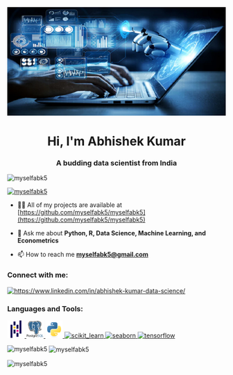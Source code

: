 <img src="https://github.com/myselfabk5/myselfabk5/blob/main/github_banner.png" alt="logo" width="1500" height="250">
<h1 align="center">Hi, I'm Abhishek Kumar</h1>
<h3 align="center">A budding data scientist from India</h3>

<p align="left"> <img src="https://komarev.com/ghpvc/?username=myselfabk5&label=Profile%20views&color=0e75b6&style=flat" alt="myselfabk5" /> </p>

<p align="left"> <a href="https://github.com/ryo-ma/github-profile-trophy"><img src="https://github-profile-trophy.vercel.app/?username=myselfabk5" alt="myselfabk5" /></a> </p>

- 👨‍💻 All of my projects are available at [https://github.com/myselfabk5/myselfabk5](https://github.com/myselfabk5/myselfabk5)

- 💬 Ask me about **Python, R, Data Science, Machine Learning, and Econometrics**

- 📫 How to reach me **myselfabk5@gmail.com**

<h3 align="left">Connect with me:</h3>
<p align="left">
<a href="https://linkedin.com/in/https://www.linkedin.com/in/abhishek-kumar-data-science/" target="blank"><img align="center" src="https://raw.githubusercontent.com/rahuldkjain/github-profile-readme-generator/master/src/images/icons/Social/linked-in-alt.svg" alt="https://www.linkedin.com/in/abhishek-kumar-data-science/" height="30" width="40" /></a>
</p>

<h3 align="left">Languages and Tools:</h3>
<p align="left"> <a href="https://pandas.pydata.org/" target="_blank" rel="noreferrer"> <img src="https://raw.githubusercontent.com/devicons/devicon/2ae2a900d2f041da66e950e4d48052658d850630/icons/pandas/pandas-original.svg" alt="pandas" width="40" height="40"/> </a> <a href="https://www.postgresql.org" target="_blank" rel="noreferrer"> <img src="https://raw.githubusercontent.com/devicons/devicon/master/icons/postgresql/postgresql-original-wordmark.svg" alt="postgresql" width="40" height="40"/> </a> <a href="https://www.python.org" target="_blank" rel="noreferrer"> <img src="https://raw.githubusercontent.com/devicons/devicon/master/icons/python/python-original.svg" alt="python" width="40" height="40"/> </a> <a href="https://scikit-learn.org/" target="_blank" rel="noreferrer"> <img src="https://upload.wikimedia.org/wikipedia/commons/0/05/Scikit_learn_logo_small.svg" alt="scikit_learn" width="40" height="40"/> </a> <a href="https://seaborn.pydata.org/" target="_blank" rel="noreferrer"> <img src="https://seaborn.pydata.org/_images/logo-mark-lightbg.svg" alt="seaborn" width="40" height="40"/> </a> <a href="https://www.tensorflow.org" target="_blank" rel="noreferrer"> <img src="https://www.vectorlogo.zone/logos/tensorflow/tensorflow-icon.svg" alt="tensorflow" width="40" height="40"/> </a> </p>

<p><img align="left" src="https://github-readme-stats.vercel.app/api/top-langs?username=myselfabk5&show_icons=true&locale=en&layout=compact" alt="myselfabk5" /></p>

<p>&nbsp;<img align="center" src="https://github-readme-stats.vercel.app/api?username=myselfabk5&show_icons=true&locale=en" alt="myselfabk5" /></p>

<p><img align="center" src="https://github-readme-streak-stats.herokuapp.com/?user=myselfabk5&" alt="myselfabk5" /></p>
